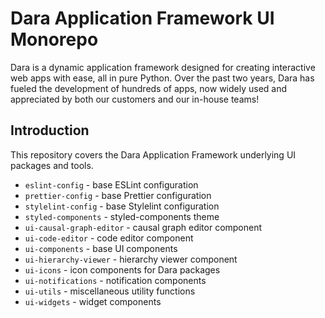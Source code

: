 # Dara Application Framework UI Monorepo

Dara is a dynamic application framework designed for creating interactive web apps with ease, all in pure Python. Over the past two years, Dara has fueled the development of hundreds of apps, now widely used and appreciated by both our customers and our in-house teams!

## Introduction

This repository covers the Dara Application Framework underlying UI packages and tools.

- `eslint-config` - base ESLint configuration
- `prettier-config` - base Prettier configuration
- `stylelint-config` - base Stylelint configuration
- `styled-components` - styled-components theme
- `ui-causal-graph-editor` - causal graph editor component
- `ui-code-editor` - code editor component
- `ui-components` - base UI components
- `ui-hierarchy-viewer` - hierarchy viewer component
- `ui-icons` - icon components for Dara packages
- `ui-notifications` - notification components
- `ui-utils` - miscellaneous utility functions
- `ui-widgets` - widget components
